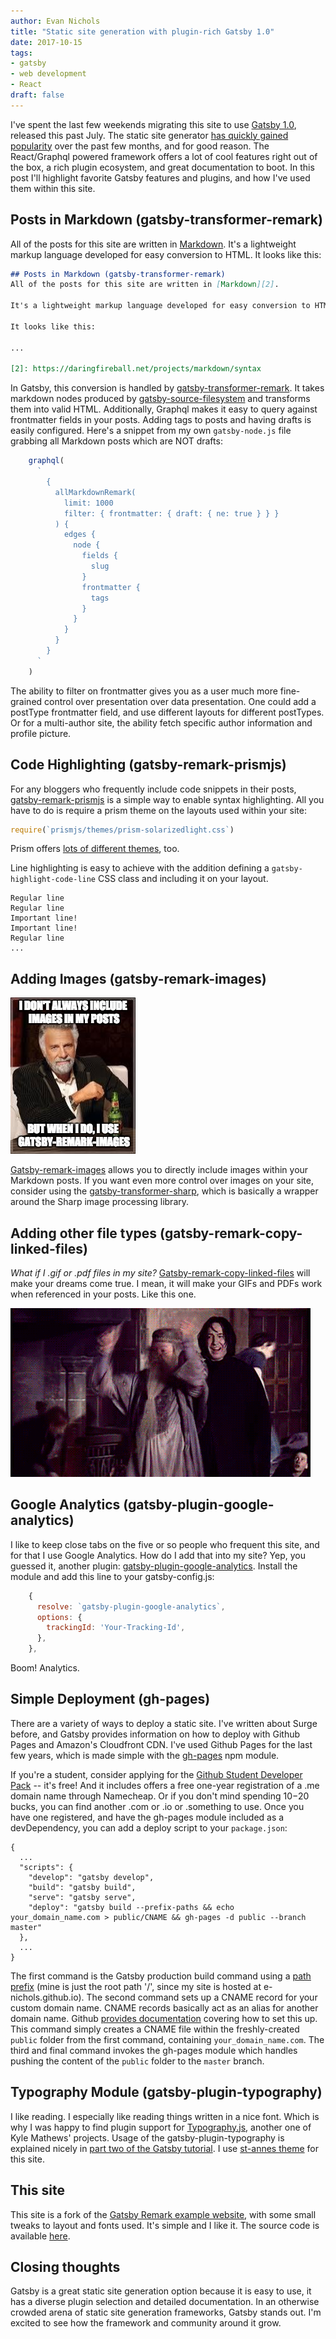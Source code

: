 ```yaml
---
author: Evan Nichols
title: "Static site generation with plugin-rich Gatsby 1.0"
date: 2017-10-15
tags:
- gatsby
- web development
- React
draft: false
---
```


I've spent the last few weekends migrating this site to use [Gatsby 1.0][14], released this past July. The static site generator [has quickly gained popularity][1] over the past few months, and for good reason. The React/Graphql powered framework offers a lot of cool features right out of the box, a rich plugin ecosystem, and great documentation to boot. In this post I'll highlight <USE SPECIFIC NUMBER HERE> favorite Gatsby features and plugins, and how I've used them within this site.

## Posts in Markdown (gatsby-transformer-remark)
All of the posts for this site are written in [Markdown][2]. It's a lightweight markup language developed for easy conversion to HTML. It looks like this:

```markdown
## Posts in Markdown (gatsby-transformer-remark)
All of the posts for this site are written in [Markdown][2].

It's a lightweight markup language developed for easy conversion to HTML.

It looks like this:

...

[2]: https://daringfireball.net/projects/markdown/syntax
```

In Gatsby, this conversion is handled by [gatsby-transformer-remark][15]. It takes markdown nodes produced by [gatsby-source-filesystem][16] and transforms them into valid HTML. Additionally, Graphql makes it easy to query against frontmatter fields in your posts. Adding tags to posts and having drafts is easily configured. Here's a snippet from my own ```gatsby-node.js``` file grabbing all Markdown posts which are NOT drafts:

```js
    graphql(
      `
        {
          allMarkdownRemark(
            limit: 1000
            filter: { frontmatter: { draft: { ne: true } } }
          ) {
            edges {
              node {
                fields {
                  slug
                }
                frontmatter {
                  tags
                }
              }
            }
          }
        }
      `
    )
```

The ability to filter on frontmatter gives you as a user much more fine-grained control over presentation over data presentation. One could add a postType frontmatter field, and use different layouts for different postTypes. Or for a multi-author site, the ability fetch specific author information and profile picture.

## Code Highlighting (gatsby-remark-prismjs)
For any bloggers who frequently include code snippets in their posts, [gatsby-remark-prismjs][3] is a simple way to enable syntax highlighting. All you have to do is require a prism theme on the layouts used within your site:

```js
require(`prismjs/themes/prism-solarizedlight.css`)
```

Prism offers [lots of different themes][5], too.

Line highlighting is easy to achieve with the addition defining a ```gatsby-highlight-code-line``` CSS class and including it on your layout.

```js{3-4}
Regular line
Regular line
Important line!
Important line!
Regular line
...
```

## Adding Images (gatsby-remark-images)
![](gatsby-remark-images.jpg)

[Gatsby-remark-images][6] allows you to directly include images within your Markdown posts. If you want even more control over images on your site, consider using the [gatsby-transformer-sharp][8], which is basically a wrapper around the Sharp image processing library.

## Adding other file types (gatsby-remark-copy-linked-files)
*What if I .gif or .pdf files in my site?* [Gatsby-remark-copy-linked-files][18] will make your dreams come true. I mean, it will make your GIFs and PDFs work when referenced in your posts. Like this one.

![](dumblerage.gif)

## Google Analytics (gatsby-plugin-google-analytics)
I like to keep close tabs on the five or so people who frequent this site, and for that I use Google Analytics. How do I add that into my site? Yep, you guessed it, another plugin: [gatsby-plugin-google-analytics][13]. Install the module and add this line to your gatsby-config.js:

```js
    {
      resolve: `gatsby-plugin-google-analytics`,
      options: {
        trackingId: 'Your-Tracking-Id',
      },
    },
```

Boom! Analytics.

## Simple Deployment (gh-pages)
There are a variety of ways to deploy a static site. I've written about Surge before, and Gatsby provides information on how to deploy with Github Pages and Amazon's Cloudfront CDN. I've used Github Pages for the last few years, which is made simple with the [gh-pages][20] npm module.

If you're a student, consider applying for the [Github Student Developer Pack][19] -- it's free! And it includes offers a free one-year registration of a .me domain name through Namecheap. Or if you don't mind spending $10-$20 bucks, you can find another .com or .io or .something to use. Once you have one registered, and have the gh-pages module included as a devDependency, you can add a deploy script to your ```package.json```:

```js{7-8}
{
  ...
  "scripts": {
    "develop": "gatsby develop",
    "build": "gatsby build",
    "serve": "gatsby serve",
    "deploy": "gatsby build --prefix-paths && echo your_domain_name.com > public/CNAME && gh-pages -d public --branch master"
  },
  ...
}
```
The first command is the Gatsby production build command using a [path prefix][23] (mine is just the root path '/', since my site is hosted at e-nichols.github.io). The second command sets up a CNAME record for your custom domain name. CNAME records basically act as an alias for another domain name. Github [provides documentation][22] covering how to set this up. This command simply creates a CNAME file within the freshly-created ```public``` folder from the first command, containing ```your_domain_name.com```. The third and final command invokes the gh-pages module which handles pushing the content of the ```public``` folder to the ```master``` branch.

## Typography Module (gatsby-plugin-typography)
I like reading. I especially like reading things written in a nice font. Which is why I was happy to find plugin support for [Typography.js][17], another one of Kyle Mathews' projects. Usage of the gatsby-plugin-typography is explained nicely in [part two of the Gatsby tutorial][10]. I use [st-annes theme][11] for this site.

## This site
This site is a fork of the [Gatsby Remark example website][21], with some small tweaks to layout and fonts used. It's simple and I like it. The source code is available [here][24].

## Closing thoughts
Gatsby is a great static site generation option because it is easy to use, it has a diverse plugin selection and detailed documentation. In an otherwise crowded arena of static site generation frameworks, Gatsby stands out. I'm excited to see how the framework and community around it grow.

[1]: https://www.gatsbyjs.org/blog/2017-09-21-community-roundup-1/
[2]: https://daringfireball.net/projects/markdown/syntax
[3]: https://www.gatsbyjs.org/packages/gatsby-remark-prismjs/
[4]: https://www.staticgen.com/
[5]: http://prismjs.com/test.html
[6]: https://www.gatsbyjs.org/packages/gatsby-remark-images/
[7]: https://image-processing.gatsbyjs.org/
[8]: https://www.gatsbyjs.org/packages/gatsby-transformer-sharp/
[9]: http://kyleamathews.github.io/typography.js/
[10]: https://www.gatsbyjs.org/tutorial/part-two/
[11]: https://github.com/KyleAMathews/typography.js/tree/master/packages/typography-theme-st-annes
[12]: https://www.gatsbyjs.org/tutorial/
[13]: https://www.gatsbyjs.org/packages/gatsby-plugin-google-analytics/
[14]: https://github.com/gatsbyjs/gatsby
[15]: https://www.gatsbyjs.org/packages/gatsby-transformer-remark/
[16]: https://www.gatsbyjs.org/packages/gatsby-source-filesystem/
[17]: http://kyleamathews.github.io/typography.js/
[18]: https://www.gatsbyjs.org/packages/gatsby-remark-copy-linked-files/
[19]: https://education.github.com/pack
[20]: https://www.npmjs.com/package/gh-pages
[21]: https://using-remark.gatsbyjs.org/
[22]: https://help.github.com/articles/quick-start-setting-up-a-custom-domain/
[23]: https://www.gatsbyjs.org/docs/path-prefix/
[24]: https://github.com/e-nichols/e-nichols.github.io/tree/dev
